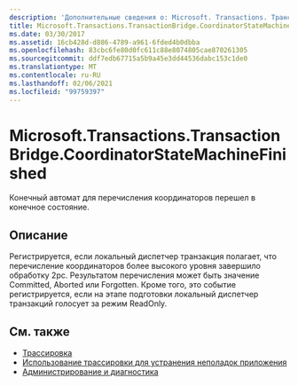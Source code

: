 ```yaml
---
description: 'Дополнительные сведения о: Microsoft. Transactions. Трансактионбридже. Курдинаторстатемачинефинишед'
title: Microsoft.Transactions.TransactionBridge.CoordinatorStateMachineFinished
ms.date: 03/30/2017
ms.assetid: 16cb428d-d886-4789-a961-6fded4b0dbba
ms.openlocfilehash: 83cbc6fe80d0fc611c88e8074805cae870261305
ms.sourcegitcommit: ddf7edb67715a5b9a45e3dd44536dabc153c1de0
ms.translationtype: MT
ms.contentlocale: ru-RU
ms.lasthandoff: 02/06/2021
ms.locfileid: "99759397"
---
```

# <a name="microsofttransactionstransactionbridgecoordinatorstatemachinefinished"></a>Microsoft.Transactions.TransactionBridge.CoordinatorStateMachineFinished

Конечный автомат для перечисления координаторов перешел в конечное состояние.  
  
## <a name="description"></a>Описание  

 Регистрируется, если локальный диспетчер транзакция полагает, что перечисление координаторов более высокого уровня завершило обработку 2pc. Результатом перечисления может быть значение Committed, Aborted или Forgotten. Кроме того, это событие регистрируется, если на этапе подготовки локальный диспетчер транзакций голосует за режим ReadOnly.  
  
## <a name="see-also"></a>См. также

- [Трассировка](index.md)
- [Использование трассировки для устранения неполадок приложения](using-tracing-to-troubleshoot-your-application.md)
- [Администрирование и диагностика](../index.md)
